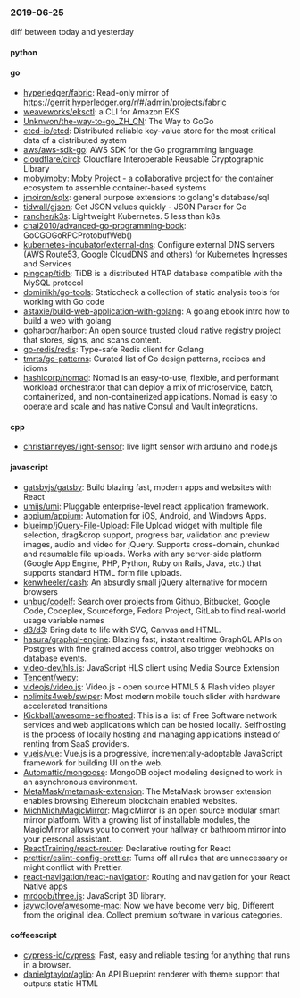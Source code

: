 ### 2019-06-25
diff between today and yesterday

#### python

#### go
* [hyperledger/fabric](https://github.com/hyperledger/fabric): Read-only mirror of https://gerrit.hyperledger.org/r/#/admin/projects/fabric
* [weaveworks/eksctl](https://github.com/weaveworks/eksctl): a CLI for Amazon EKS
* [Unknwon/the-way-to-go_ZH_CN](https://github.com/Unknwon/the-way-to-go_ZH_CN): The Way to GoGo 
* [etcd-io/etcd](https://github.com/etcd-io/etcd): Distributed reliable key-value store for the most critical data of a distributed system
* [aws/aws-sdk-go](https://github.com/aws/aws-sdk-go): AWS SDK for the Go programming language.
* [cloudflare/circl](https://github.com/cloudflare/circl): Cloudflare Interoperable Reusable Cryptographic Library
* [moby/moby](https://github.com/moby/moby): Moby Project - a collaborative project for the container ecosystem to assemble container-based systems
* [jmoiron/sqlx](https://github.com/jmoiron/sqlx): general purpose extensions to golang's database/sql
* [tidwall/gjson](https://github.com/tidwall/gjson): Get JSON values quickly - JSON Parser for Go
* [rancher/k3s](https://github.com/rancher/k3s): Lightweight Kubernetes. 5 less than k8s.
* [chai2010/advanced-go-programming-book](https://github.com/chai2010/advanced-go-programming-book):  GoCGOGoRPCProtobufWeb()
* [kubernetes-incubator/external-dns](https://github.com/kubernetes-incubator/external-dns): Configure external DNS servers (AWS Route53, Google CloudDNS and others) for Kubernetes Ingresses and Services
* [pingcap/tidb](https://github.com/pingcap/tidb): TiDB is a distributed HTAP database compatible with the MySQL protocol
* [dominikh/go-tools](https://github.com/dominikh/go-tools): Staticcheck  a collection of static analysis tools for working with Go code
* [astaxie/build-web-application-with-golang](https://github.com/astaxie/build-web-application-with-golang): A golang ebook intro how to build a web with golang
* [goharbor/harbor](https://github.com/goharbor/harbor): An open source trusted cloud native registry project that stores, signs, and scans content.
* [go-redis/redis](https://github.com/go-redis/redis): Type-safe Redis client for Golang
* [tmrts/go-patterns](https://github.com/tmrts/go-patterns): Curated list of Go design patterns, recipes and idioms
* [hashicorp/nomad](https://github.com/hashicorp/nomad): Nomad is an easy-to-use, flexible, and performant workload orchestrator that can deploy a mix of microservice, batch, containerized, and non-containerized applications. Nomad is easy to operate and scale and has native Consul and Vault integrations.

#### cpp
* [christianreyes/light-sensor](https://github.com/christianreyes/light-sensor): live light sensor with arduino and node.js

#### javascript
* [gatsbyjs/gatsby](https://github.com/gatsbyjs/gatsby): Build blazing fast, modern apps and websites with React
* [umijs/umi](https://github.com/umijs/umi):  Pluggable enterprise-level react application framework.
* [appium/appium](https://github.com/appium/appium):  Automation for iOS, Android, and Windows Apps.
* [blueimp/jQuery-File-Upload](https://github.com/blueimp/jQuery-File-Upload): File Upload widget with multiple file selection, drag&drop support, progress bar, validation and preview images, audio and video for jQuery. Supports cross-domain, chunked and resumable file uploads. Works with any server-side platform (Google App Engine, PHP, Python, Ruby on Rails, Java, etc.) that supports standard HTML form file uploads.
* [kenwheeler/cash](https://github.com/kenwheeler/cash): An absurdly small jQuery alternative for modern browsers
* [unbug/codelf](https://github.com/unbug/codelf): Search over projects from Github, Bitbucket, Google Code, Codeplex, Sourceforge, Fedora Project, GitLab to find real-world usage variable names
* [d3/d3](https://github.com/d3/d3): Bring data to life with SVG, Canvas and HTML. 
* [hasura/graphql-engine](https://github.com/hasura/graphql-engine): Blazing fast, instant realtime GraphQL APIs on Postgres with fine grained access control, also trigger webhooks on database events.
* [video-dev/hls.js](https://github.com/video-dev/hls.js): JavaScript HLS client using Media Source Extension
* [Tencent/wepy](https://github.com/Tencent/wepy): 
* [videojs/video.js](https://github.com/videojs/video.js): Video.js - open source HTML5 & Flash video player
* [nolimits4web/swiper](https://github.com/nolimits4web/swiper): Most modern mobile touch slider with hardware accelerated transitions
* [Kickball/awesome-selfhosted](https://github.com/Kickball/awesome-selfhosted): This is a list of Free Software network services and web applications which can be hosted locally. Selfhosting is the process of locally hosting and managing applications instead of renting from SaaS providers.
* [vuejs/vue](https://github.com/vuejs/vue):  Vue.js is a progressive, incrementally-adoptable JavaScript framework for building UI on the web.
* [Automattic/mongoose](https://github.com/Automattic/mongoose): MongoDB object modeling designed to work in an asynchronous environment.
* [MetaMask/metamask-extension](https://github.com/MetaMask/metamask-extension):   The MetaMask browser extension enables browsing Ethereum blockchain enabled websites.
* [MichMich/MagicMirror](https://github.com/MichMich/MagicMirror): MagicMirror is an open source modular smart mirror platform. With a growing list of installable modules, the MagicMirror allows you to convert your hallway or bathroom mirror into your personal assistant.
* [ReactTraining/react-router](https://github.com/ReactTraining/react-router): Declarative routing for React
* [prettier/eslint-config-prettier](https://github.com/prettier/eslint-config-prettier): Turns off all rules that are unnecessary or might conflict with Prettier.
* [react-navigation/react-navigation](https://github.com/react-navigation/react-navigation): Routing and navigation for your React Native apps
* [mrdoob/three.js](https://github.com/mrdoob/three.js): JavaScript 3D library.
* [jaywcjlove/awesome-mac](https://github.com/jaywcjlove/awesome-mac):  Now we have become very big, Different from the original idea. Collect premium software in various categories.

#### coffeescript
* [cypress-io/cypress](https://github.com/cypress-io/cypress): Fast, easy and reliable testing for anything that runs in a browser.
* [danielgtaylor/aglio](https://github.com/danielgtaylor/aglio): An API Blueprint renderer with theme support that outputs static HTML
